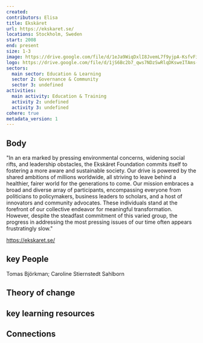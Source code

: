 ```yaml
---
created:
contributors: Elisa
title: Ekskäret
url: https://ekskaret.se/
locations: Stockholm, Sweden
start: 2008
end: present
size: 1-3
image: https://drive.google.com/file/d/1eJa9WiqDxlI8JvemL7f9yjpA-KsfvFiS/view?usp=drive_link
logo: https://drive.google.com/file/d/1jS6Bc2b7_qws7NDzSwRlqDKsweITAms-/view?usp=drive_link
sectors:
  main sector: Education & Learning
  sector 2: Governance & Community
  sector 3: undefined
activities: 
  main activity: Education & Training
  activity 2: undefined
  activity 3: undefined
cohere: true
metadata_version: 1
---
```



## Body

"In an era marked by pressing environmental concerns, widening social rifts, and leadership obstacles, the Ekskäret Foundation commits itself to fostering a more aware and sustainable society. Our drive is powered by the shared ambitions of millions worldwide, all striving to leave behind a healthier, fairer world for the generations to come. Our mission embraces a broad and diverse array of participants, encompassing everyone from politicians to policymakers, business leaders to scholars, and a host of innovators and community advocates. These individuals stand at the forefront of our collective endeavor for meaningful transformation. However, despite the steadfast commitment of this varied group, the progress in addressing the most pressing issues of our time often appears frustratingly slow."

https://ekskaret.se/

## key People

Tomas Björkman; Caroline Stiernstedt Sahlborn

## Theory of change



## key learning resources



## Connections




